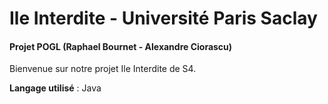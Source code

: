 # Ile Interdite - Université Paris Saclay
#### Projet POGL (Raphael Bournet - Alexandre Ciorascu)
Bienvenue sur notre projet Ile Interdite de S4.

**Langage utilisé** : Java
